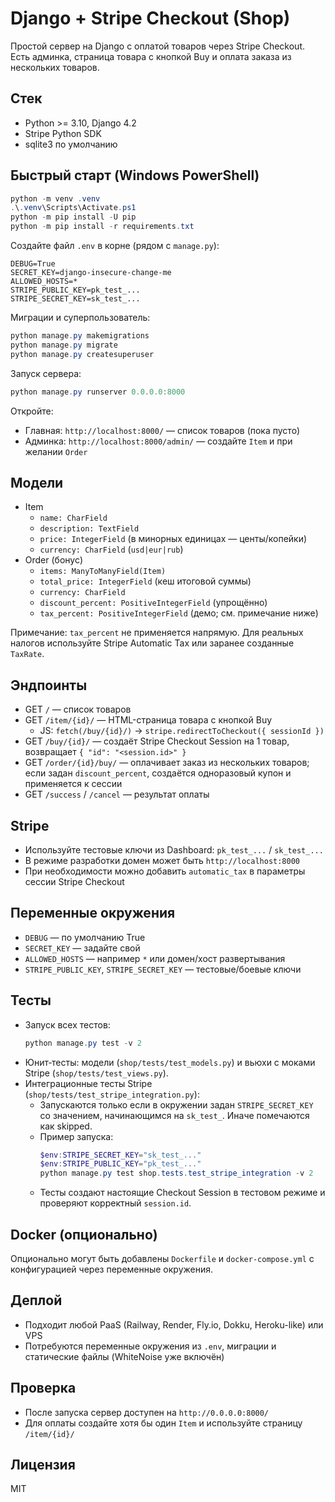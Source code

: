 # Django + Stripe Checkout (Shop)

Простой сервер на Django с оплатой товаров через Stripe Checkout. Есть админка, страница товара с кнопкой Buy и оплата заказа из нескольких товаров.

## Стек
- Python >= 3.10, Django 4.2
- Stripe Python SDK
- sqlite3 по умолчанию

## Быстрый старт (Windows PowerShell)
```powershell
python -m venv .venv
.\.venv\Scripts\Activate.ps1
python -m pip install -U pip
python -m pip install -r requirements.txt
```

Создайте файл `.env` в корне (рядом с `manage.py`):
```env
DEBUG=True
SECRET_KEY=django-insecure-change-me
ALLOWED_HOSTS=*
STRIPE_PUBLIC_KEY=pk_test_...
STRIPE_SECRET_KEY=sk_test_...
```

Миграции и суперпользователь:
```powershell
python manage.py makemigrations
python manage.py migrate
python manage.py createsuperuser
```

Запуск сервера:
```powershell
python manage.py runserver 0.0.0.0:8000
```

Откройте:
- Главная: `http://localhost:8000/` — список товаров (пока пусто)
- Админка: `http://localhost:8000/admin/` — создайте `Item` и при желании `Order`

## Модели
- Item
  - `name: CharField`
  - `description: TextField`
  - `price: IntegerField` (в минорных единицах — центы/копейки)
  - `currency: CharField` (`usd|eur|rub`)
- Order (бонус)
  - `items: ManyToManyField(Item)`
  - `total_price: IntegerField` (кеш итоговой суммы)
  - `currency: CharField`
  - `discount_percent: PositiveIntegerField` (упрощённо)
  - `tax_percent: PositiveIntegerField` (демо; см. примечание ниже)

Примечание: `tax_percent` не применяется напрямую. Для реальных налогов используйте Stripe Automatic Tax или заранее созданные `TaxRate`.

## Эндпоинты
- GET `/` — список товаров
- GET `/item/{id}/` — HTML-страница товара с кнопкой Buy
  - JS: `fetch(/buy/{id}/)` → `stripe.redirectToCheckout({ sessionId })`
- GET `/buy/{id}/` — создаёт Stripe Checkout Session на 1 товар, возвращает `{ "id": "<session.id>" }`
- GET `/order/{id}/buy/` — оплачивает заказ из нескольких товаров; если задан `discount_percent`, создаётся одноразовый купон и применяется к сессии
- GET `/success` / `/cancel` — результат оплаты

## Stripe
- Используйте тестовые ключи из Dashboard: `pk_test_...` / `sk_test_...`
- В режиме разработки домен может быть `http://localhost:8000`
- При необходимости можно добавить `automatic_tax` в параметры сессии Stripe Checkout

## Переменные окружения
- `DEBUG` — по умолчанию True
- `SECRET_KEY` — задайте свой
- `ALLOWED_HOSTS` — например `*` или домен/хост развертывания
- `STRIPE_PUBLIC_KEY`, `STRIPE_SECRET_KEY` — тестовые/боевые ключи

## Тесты
- Запуск всех тестов:
  ```powershell
  python manage.py test -v 2
  ```
- Юнит‑тесты: модели (`shop/tests/test_models.py`) и вьюхи с моками Stripe (`shop/tests/test_views.py`).
- Интеграционные тесты Stripe (`shop/tests/test_stripe_integration.py`):
  - Запускаются только если в окружении задан `STRIPE_SECRET_KEY` со значением, начинающимся на `sk_test_`. Иначе помечаются как skipped.
  - Пример запуска:
    ```powershell
    $env:STRIPE_SECRET_KEY="sk_test_..."
    $env:STRIPE_PUBLIC_KEY="pk_test_..."
    python manage.py test shop.tests.test_stripe_integration -v 2
    ```
  - Тесты создают настоящие Checkout Session в тестовом режиме и проверяют корректный `session.id`.

## Docker (опционально)
Опционально могут быть добавлены `Dockerfile` и `docker-compose.yml` с конфигурацией через переменные окружения.

## Деплой
- Подходит любой PaaS (Railway, Render, Fly.io, Dokku, Heroku-like) или VPS
- Потребуются переменные окружения из `.env`, миграции и статические файлы (WhiteNoise уже включён)

## Проверка
- После запуска сервер доступен на `http://0.0.0.0:8000/`
- Для оплаты создайте хотя бы один `Item` и используйте страницу `/item/{id}/`

## Лицензия
MIT